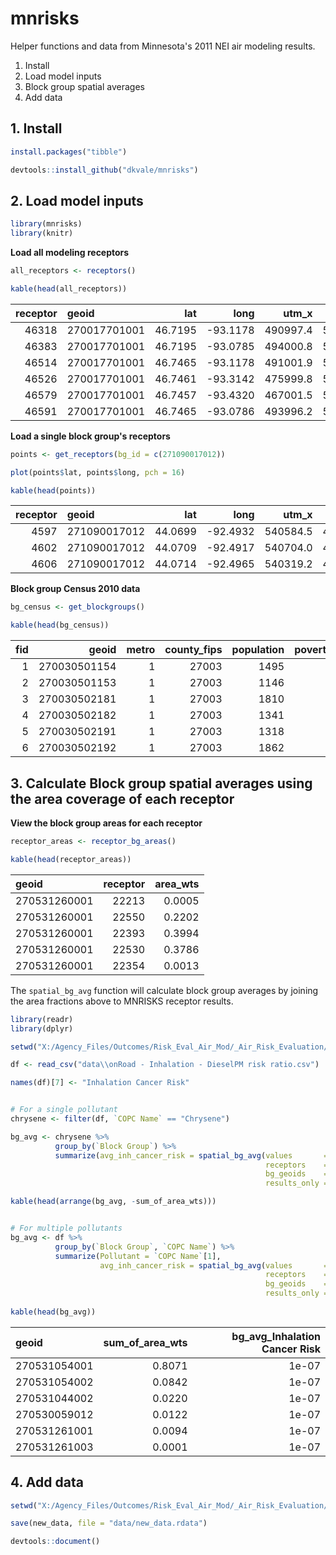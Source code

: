 # mnrisks
Helper functions and data from Minnesota's 2011 NEI air modeling results.  


1. Install
2. Load model inputs
3. Block group spatial averages
4. Add data


## 1. Install
```r
install.packages("tibble")

devtools::install_github("dkvale/mnrisks")
```


## 2. Load model inputs

```r
library(mnrisks)
library(knitr)
```

__Load all modeling receptors__  
```r
all_receptors <- receptors()

kable(head(all_receptors))
```

| receptor|geoid        |     lat|     long|    utm_x|   utm_y|county |  fips| total_bg_receptors| metro|
|--------:|:------------|-------:|--------:|--------:|-------:|:------|-----:|------------------:|-----:|
|    46318|270017701001 | 46.7195| -93.1178| 490997.4| 5174001|AITKIN | 27001|                 86|     0|
|    46383|270017701001 | 46.7195| -93.0785| 494000.8| 5173997|AITKIN | 27001|                 86|     0|
|    46514|270017701001 | 46.7465| -93.1178| 491001.9| 5177001|AITKIN | 27001|                 86|     0|
|    46526|270017701001 | 46.7461| -93.3142| 475999.8| 5176998|AITKIN | 27001|                 86|     0|
|    46579|270017701001 | 46.7457| -93.4320| 467001.5| 5176996|AITKIN | 27001|                 86|     0|
|    46591|270017701001 | 46.7465| -93.0786| 493996.2| 5176997|AITKIN | 27001|                 86|     0|  

__Load a single block group's receptors__  
```r
points <- get_receptors(bg_id = c(271090017012))

plot(points$lat, points$long, pch = 16)

kable(head(points))
```

| receptor|geoid        |     lat|     long|    utm_x|   utm_y|county  |  fips| total_bg_receptors| metro|
|--------:|:------------|-------:|--------:|--------:|-------:|:-------|-----:|------------------:|-----:|
|     4597|271090017012 | 44.0699| -92.4932| 540584.5| 4879761|OLMSTED | 27109|                  3|     0|
|     4602|271090017012 | 44.0709| -92.4917| 540704.0| 4879873|OLMSTED | 27109|                  3|     0|
|     4606|271090017012 | 44.0714| -92.4965| 540319.2| 4879926|OLMSTED | 27109|                  3|     0|


__Block group Census 2010 data__  
```r
bg_census <- get_blockgroups()

kable(head(bg_census))

```
| fid|        geoid| metro| county_fips| population| poverty150_count|     area| percent_in_poverty| population_density|county |
|---:|------------:|-----:|-----------:|----------:|----------------:|--------:|------------------:|------------------:|:------|
|   1| 270030501154|     1|       27003|       1495|              264| 23395500|          17.658863|           197.9400|ANOKA  |
|   2| 270030501153|     1|       27003|       1146|              145| 11626200|          12.652705|           305.3315|ANOKA  |
|   3| 270030502181|     1|       27003|       1810|               13| 11347200|           0.718232|           494.0997|ANOKA  |
|   4| 270030502182|     1|       27003|       1341|                0|  6212700|           0.000000|           668.6105|ANOKA  |
|   5| 270030502191|     1|       27003|       1318|               21|  7044300|           1.593323|           579.5652|ANOKA  |
|   6| 270030502192|     1|       27003|       1862|                0|  2190600|           0.000000|          2632.9424|ANOKA  |



## 3. Calculate Block group spatial averages using the area coverage of each receptor

__View the block group areas for each receptor__
```r
receptor_areas <- receptor_bg_areas()

kable(head(receptor_areas))
```

|geoid        | receptor| area_wts|
|:------------|--------:|--------:|
|270531260001 |    22213|   0.0005|
|270531260001 |    22550|   0.2202|
|270531260001 |    22393|   0.3994|
|270531260001 |    22530|   0.3786|
|270531260001 |    22354|   0.0013|


The `spatial_bg_avg` function will calculate block group averages by joining the area fractions above 
to MNRISKS receptor results.

```r
library(readr)
library(dplyr)

setwd("X:/Agency_Files/Outcomes/Risk_Eval_Air_Mod/_Air_Risk_Evaluation/Staff Folders/Dorian/Mnrisks/R/mnrisks2011")

df <- read_csv("data\\onRoad - Inhalation - DieselPM risk ratio.csv")

names(df)[7] <- "Inhalation Cancer Risk"


# For a single pollutant
chrysene <- filter(df, `COPC Name` == "Chrysene")

bg_avg <- chrysene %>% 
          group_by(`Block Group`) %>%
          summarize(avg_inh_cancer_risk = spatial_bg_avg(values       = chrysene$`Inhalation Cancer Risk`, 
                                                         receptors    = chrysene$Receptor,
                                                         bg_geoids    = `Block Group`,
                                                         results_only = TRUE))

kable(head(arrange(bg_avg, -sum_of_area_wts)))


# For multiple pollutants
bg_avg <- df %>% 
          group_by(`Block Group`, `COPC Name`) %>%
          summarize(Pollutant = `COPC Name`[1],
                    avg_inh_cancer_risk = spatial_bg_avg(values       = filter(df, `COPC Name` == Pollutant)$`Inhalation Cancer Risk`, 
                                                         receptors    = filter(df, `COPC Name` == Pollutant)$Receptor,
                                                         bg_geoids    = `Block Group`,
                                                         results_only = TRUE))
                                                         
kable(head(bg_avg))
```

|geoid        | sum_of_area_wts| bg_avg_Inhalation Cancer Risk|
|:------------|---------------:|-----------------------------:|
|270531054001 |          0.8071|                         1e-07|
|270531054002 |          0.0842|                         1e-07|
|270531044002 |          0.0220|                         1e-07|
|270530059012 |          0.0122|                         1e-07|
|270531261001 |          0.0094|                         1e-07|
|270531261003 |          0.0001|                         1e-07|






## 4. Add data

```r
setwd("X:/Agency_Files/Outcomes/Risk_Eval_Air_Mod/_Air_Risk_Evaluation/Staff Folders/Dorian/Mnrisks/R/mnrisks2011")

save(new_data, file = "data/new_data.rdata")

devtools::document()
```
